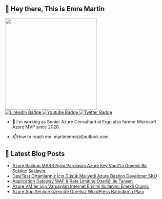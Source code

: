 ## 👋 Hey there, This is Emre Martin  

<div id="header" align="left">
  <img src="https://media.giphy.com/media/bk8UGCysurqC2gmJ0o/giphy.gif" width="300"/>
</div>
<div id="badges"  align="left" >
  <a href="[your-linkedin-URL](https://www.linkedin.com/in/martinemre/)">
    <img src="https://img.shields.io/badge/LinkedIn-blue?style=for-the-badge&logo=linkedin&logoColor=white" alt="LinkedIn Badge"/>
  </a>
  <a href="your-youtube-URL">
    <img src="https://img.shields.io/badge/YouTube-red?style=for-the-badge&logo=youtube&logoColor=white" alt="Youtube Badge"/>
  </a>
  <a href="https://x.com/emr3martin?t=rQD5H0AYuUFkWg3nthiu8w&s=09">
    <img src="https://img.shields.io/badge/Twitter-blue?style=for-the-badge&logo=twitter&logoColor=white" alt="Twitter Badge"/>
  </a>   
</div>

- :telescope: I`m working as Senior Azure Consultant at Ergo also former Microsoft Azure MVP since 2020.

- :mailbox:How to reach me: martinemre(at)outlook.com
  
## 📩 Latest Blog Posts 
<!-- BLOG-POST-LIST:START -->
- [Azure Backup MARS Ajanı Parolasını Azure Key Vault’ta Güvenli Bir Şekilde Saklayın.](https://martinemre.github.io/azure/Store-MARS-Agent-passpsrase-on-Key-Vault/)
- [Dev/Test Ortamlarınız İçin Düşük Maliyetli Azure Bastion Developer SKU](https://martinemre.github.io/azure/Azure-Bastion-Developer-SKU-for-Your-Dev-Environments/)
- [Application Gateway WAF &amp; Rate Limiting Özelliği ile Tanışın](https://martinemre.github.io/azure/Application-Gateway-WAF-Rate-Limiting-Feature/)
- [Azure VM`ler için Varsayılan Internet Erişimi Kullanımi Emekli Oluyor.](https://martinemre.github.io/azure/Azure-VM-Default-internet-Access-Will-be-Retired/)
- [Azure App Service üzerinde Ücretsiz WordPress Barındırma Planı](https://martinemre.github.io/azure/Free-Hosting-Plan-for-WordPress-on-Azure-App-Service/)
<!-- BLOG-POST-LIST:END -->

